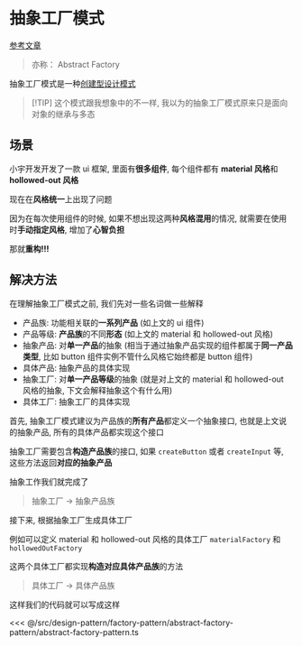 # 抽象工厂模式

[参考文章](https://refactoringguru.cn/design-patterns/abstract-factory)

> 亦称： Abstract Factory

抽象工厂模式是一种[创建型设计模式](../../design-pattern.md#创建型模式)

> [!TIP] 这个模式跟我想象中的不一样, 我以为的抽象工厂模式原来只是面向对象的继承与多态

## 场景

小宇开发开发了一款 ui 框架, 里面有**很多组件**, 每个组件都有 **material 风格**和 **hollowed-out 风格**

现在在**风格统一**上出现了问题

因为在每次使用组件的时候, 如果不想出现这两种**风格混用**的情况, 就需要在使用时**手动指定风格**, 增加了**心智负担**

那就**重构!!!**

## 解决方法

在理解抽象工厂模式之前, 我们先对一些名词做一些解释

- 产品族: 功能相关联的**一系列产品** (如上文的 ui 组件)
- 产品等级: **产品族**的不同**形态** (如上文的 material 和 hollowed-out 风格)
- 抽象产品: 对**单一产品**的抽象 (相当于通过抽象产品实现的组件都属于**同一产品类型**, 比如 button 组件实例不管什么风格它始终都是 button 组件)
- 具体产品: 抽象产品的具体实现
- 抽象工厂: 对**单一产品等级**的抽象 (就是对上文的 material 和 hollowed-out 风格的抽象, 下文会解释抽象这个有什么用)
- 具体工厂: 抽象工厂的具体实现

首先, 抽象工厂模式建议为产品族的**所有产品**都定义一个抽象接口, 也就是上文说的抽象产品, 所有的具体产品都实现这个接口

抽象工厂需要包含**构造产品族**的接口, 如果 `createButton` 或者 `createInput` 等, 这些方法返回**对应的抽象产品**

抽象工作我们就完成了

> 抽象工厂 -> 抽象产品族

接下来, 根据抽象工厂生成具体工厂

例如可以定义 material 和 hollowed-out 风格的具体工厂 `materialFactory` 和 `hollowedOutFactory`

这两个具体工厂都实现**构造对应具体产品族**的方法

> 具体工厂 -> 具体产品族

这样我们的代码就可以写成这样

<<< @/src/design-pattern/factory-pattern/abstract-factory-pattern/abstract-factory-pattern.ts
